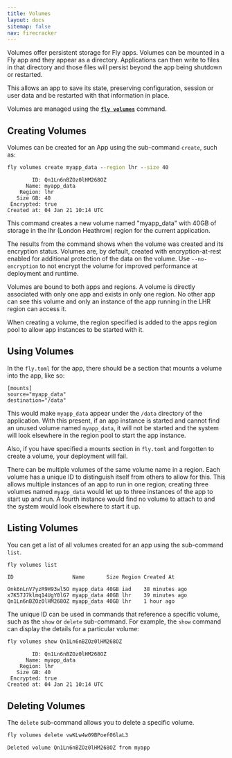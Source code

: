 ```yaml
---
title: Volumes
layout: docs
sitemap: false
nav: firecracker
---
```


Volumes offer persistent storage for Fly apps. Volumes can be mounted in a Fly app and they appear as a directory. Applications can then write to files in that directory and those files will persist beyond the app being shutdown or restarted.

This allows an app to save its state, preserving configuration, session or user data and be restarted with that information in place.

Volumes are managed using the [**`fly volumes`**](/docs/flyctl/volumes/) command.

## Creating Volumes

Volumes can be created for an App using the sub-command `create`, such as:

```cmd
fly volumes create myapp_data --region lhr --size 40
```
```out
        ID: Qn1Ln6nBZOz0lHM268OZ
      Name: myapp_data
    Region: lhr
   Size GB: 40
 Encrypted: true
Created at: 04 Jan 21 10:14 UTC
```

This command creates a new volume named "myapp_data" with 40GB of storage in the lhr (London Heathrow) region for the current application. 

The results from the command shows when the volume was created and its encryption status. Volumes are, by default, created with encryption-at-rest enabled for additional protection of the data on the volume. Use `--no-encryption` to not encrypt the volume for improved performance at deployment and runtime.

Volumes are bound to both apps and regions. A volume is directly associated with only one app and exists in only one region. No other app can see this volume and only an instance of the app running in the LHR region can access it.

When creating a volume, the region specified is added to the apps region pool to allow app instances to be started with it.

## Using Volumes

In the `fly.toml` for the app, there should be a section that mounts a volume into the app, like so:

```
[mounts]
source="myapp_data"
destination="/data"
```

This would make `myapp_data` appear under the `/data` directory of the application. With this present, if an app instance is started and cannot find an unused volume named `myapp_data`, it will not be started and the system will look elsewhere in the region pool to start the app instance. 

Also, if you have specified a mounts section in `fly.toml` and forgotten to create a volume, your deployment will fail. 

There can be multiple volumes of the same volume name in a region. Each volume has a unique ID to distinguish itself from others to allow for this. This allows multiple instances of an app to run in one region; creating three volumes named `myapp_data` would let up to three instances of the app to start up and run. A fourth instance would find no volume to attach to and the system would look elsewhere to start it up.

## Listing Volumes

You can get a list of all volumes created for an app using the sub-command `list`. 

```cmd
fly volumes list
```
```out
ID                   Name       Size Region Created At

Onk6nLnV7yzR9H93wl5O myapp_data 40GB iad    38 minutes ago
x7K57J7klmq14UgY0lG7 myapp_data 40GB lhr    39 minutes ago
Qn1Ln6nBZOz0lHM268OZ myapp_data 40GB lhr    1 hour ago
```

The unique ID can be used in commands that reference a specific volume, such as the `show` or `delete` sub-command. For example, the `show` command can display the details for a particular volume:

```cmd
fly volumes show Qn1Ln6nBZOz0lHM268OZ
```
```out
        ID: Qn1Ln6nBZOz0lHM268OZ
      Name: myapp_data
    Region: lhr
   Size GB: 40
 Encrypted: true
Created at: 04 Jan 21 10:14 UTC
```

## Deleting Volumes

The `delete` sub-command allows you to delete a specific volume.

```cmd
fly volumes delete vwKLw4w09BPoef06laL3
```
```out
Deleted volume Qn1Ln6nBZOz0lHM268OZ from myapp
```




